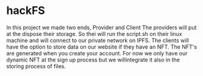 # hackFS
In this project we made two ends, Provider and Client
The providers will put at the dispose their storage. So thei will run the script.sh on their linux machine and will connect to our private network on IPFS.
The clients will have the option to store data on our website if they have an NFT. The NFT's are generated when you create your account. For now we only have our 
dynamic NFT at the sign up process but we willintegrate it also in the storing process of files.
